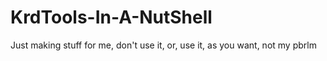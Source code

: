 # KrdTools-In-A-NutShell
Just making stuff for me, don't use it, or, use it, as you want, not my pbrlm
